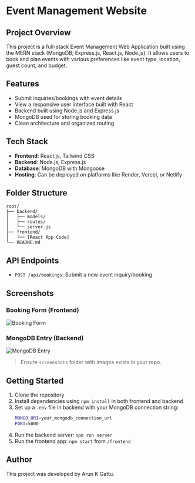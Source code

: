 
# Event Management Website

## Project Overview

This project is a full-stack Event Management Web Application built using the MERN stack (MongoDB, Express.js, React.js, Node.js). It allows users to book and plan events with various preferences like event type, location, guest count, and budget.

## Features

- Submit inquiries/bookings with event details
- View a responsive user interface built with React
- Backend built using Node.js and Express.js
- MongoDB used for storing booking data
- Clean architecture and organized routing

## Tech Stack

- **Frontend**: React.js, Tailwind CSS
- **Backend**: Node.js, Express.js
- **Database**: MongoDB with Mongoose
- **Hosting**: Can be deployed on platforms like Render, Vercel, or Netlify

## Folder Structure

```
root/
├── backend/
│   ├── models/
│   ├── routes/
│   └── server.js
├── frontend/
│   └── [React App Code]
└── README.md
```

## API Endpoints

- `POST /api/bookings`: Submit a new event inquiry/booking

## Screenshots

### Booking Form (Frontend)
![Booking Form](./screenshots/booking-form.png)

### MongoDB Entry (Backend)
![MongoDB Entry](./screenshots/mongodb-entry.png)

> Ensure `screenshots` folder with images exists in your repo.

## Getting Started

1. Clone the repository
2. Install dependencies using `npm install` in both frontend and backend
3. Set up a `.env` file in backend with your MongoDB connection string:
   ```bash
   MONGO_URI=your_mongodb_connection_url
   PORT=5000
   ```
4. Run the backend server: `npm run server`
5. Run the frontend app: `npm start` from `/frontend`

## Author

This project was developed by Arun K Gattu.
